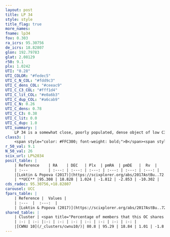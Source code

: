 ```yaml
---
layout: post
title: LP 34
style: style
title_flag: true
more_names: 
fname: lp34
fov: 0.303
ra_icrs: 95.30756
de_icrs: 18.82807
glon: 192.79783
glat: 2.08129
r50: 9.1
plx: 1.0242
UTI: "0.28"
UTI_COLOR: "#fedec5"
UTI_C_N_COL: "#fdd9c3"
UTI_C_dens_COL: "#ceeac9"
UTI_C_C3_COL: "#fff1d4"
UTI_C_lit_COL: "#e0a6b3"
UTI_C_dup_COL: "#a6cab9"
UTI_C_N: 0.26
UTI_C_dens: 0.78
UTI_C_C3: 0.38
UTI_C_lit: 0.0
UTI_C_dup: 1.0
UTI_summary: |
    LP 34 is a somewhat close, poorly populated, dense object of low C3 quality. It is rarely studied in the literature, with no articles listed in the last 8 years. This object shares a large percentage of members with a later reported entry.
class3: |
    <span style="color: #FFC300; font-weight: bold;">B</span><span style="color: red; font-weight: bold;">C</span>
r_50_val: 9.1
N_50_val: 26
scix_url: LP%2034
posit_table: |
    | Reference    | RA    | DEC   | Plx  | pmRA  | pmDE   |  Rv  |
    | :---         | :---: | :---: | :---: | :---: | :---: | :---: |
    |[Loktin & Popova (2017)](https://scixplorer.org/abs/2017AstBu..72..257L) | 95.28 | 18.807 | -- | 2.106 | -5.854 | -- |
    | **UCC** |95.308 | 18.828 | 1.024 | -1.812 | -2.853 | -10.302 | 
cds_radec: 95.30756,+18.82807
carousel: UCC
fpars_table: |
    | Reference |  Values |
    | :---  |  :---:  |
    | [Loktin & Popova (2017)](https://scixplorer.org/abs/2017AstBu..72..257L) | `E(B-V)=0.355, Dmod=12.74, logt=6.6` |
shared_table: |
    | Cluster | <span title="Percentage of members that this OC shares with the ones listed">%</span>   | RA   | DEC   | Plx   | pmRA  | pmDE  | Rv | UTI |
    | :-: | :-: |:-: | :-: | :-: | :-: | :-: | :-: | :-: |
    |[CWNU 10](/_clusters/cwnu10/)| 80.8 | 95.29 | 18.84 | 1.01 | -1.8 | -2.85 | -10.86 |0.08 |
---
```

